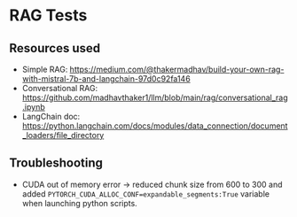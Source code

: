 # RAG Tests

## Resources used
- Simple RAG: https://medium.com/@thakermadhav/build-your-own-rag-with-mistral-7b-and-langchain-97d0c92fa146
- Conversational RAG: https://github.com/madhavthaker1/llm/blob/main/rag/conversational_rag.ipynb
- LangChain doc: https://python.langchain.com/docs/modules/data_connection/document_loaders/file_directory

## Troubleshooting
- CUDA out of memory error &rarr; reduced chunk size from 600 to 300 and added 
`PYTORCH_CUDA_ALLOC_CONF=expandable_segments:True` variable when launching python scripts. 
